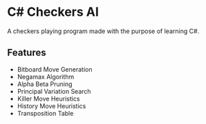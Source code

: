 # C# Checkers AI
A checkers playing program made with the purpose of learning C#.

## Features
- Bitboard Move Generation
- Negamax Algorithm
- Alpha Beta Pruning
- Principal Variation Search
- Killer Move Heuristics
- History Move Heuristics
- Transposition Table
